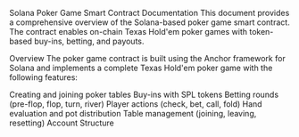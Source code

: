 Solana Poker Game Smart Contract Documentation
This document provides a comprehensive overview of the Solana-based poker game smart contract. The contract enables on-chain Texas Hold'em poker games with token-based buy-ins, betting, and payouts.

Overview
The poker game contract is built using the Anchor framework for Solana and implements a complete Texas Hold'em poker game with the following features:

Creating and joining poker tables
Buy-ins with SPL tokens
Betting rounds (pre-flop, flop, turn, river)
Player actions (check, bet, call, fold)
Hand evaluation and pot distribution
Table management (joining, leaving, resetting)
Account Structure
